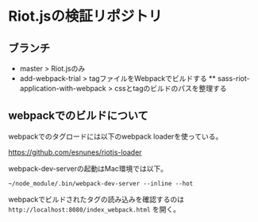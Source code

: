# Riot.jsの検証リポジトリ

## ブランチ

* master > Riot.jsのみ
* add-webpack-trial > tagファイルをWebpackでビルドする
** sass-riot-application-with-webpack > cssとtagのビルドのパスを整理する

## webpackでのビルドについて

webpackでのタグロードには以下のwebpack loaderを使っている。

https://github.com/esnunes/riotjs-loader

webpack-dev-serverの起動はMac環境では以下。

```
~/node_module/.bin/webpack-dev-server --inline --hot
```

webpackでビルドされたタグの読み込みを確認するのは `http://localhost:8080/index_webpack.html` を開く。
